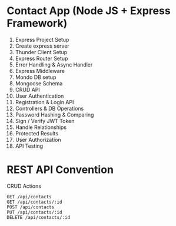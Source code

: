# Contact App (Node JS + Express Framework)

1. Express Project Setup
2. Create express server
3. Thunder Client Setup
4. Express Router Setup
5. Error Handling & Async Handler
6. Express Middleware
7. Mondo DB setup
8. Mongoose Schema
9. CRUD API
10. User Authentication
11. Registration & Login API
12. Controllers & DB Operations
13. Password Hashing & Comparing
14. Sign / Verify JWT Token
15. Handle Relationships
16. Protected Results
17. User Authorization
18. API Testing


# REST API Convention
CRUD Actions 
```http
GET /api/contacts
GET /api/contacts/:id
POST /api/contacts
PUT /api/contacts/:id
DELETE /api/contacts/:id
```
